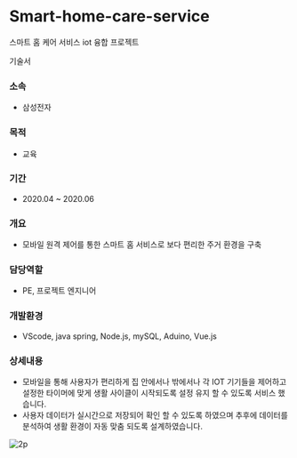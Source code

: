 # Smart-home-care-service
스마트 홈 케어 서비스 iot 융합 프로젝트

기술서

### 소속
 - 삼성전자 
### 목적
 - 교육 
### 기간
 - 2020.04 ~ 2020.06

### 개요
 - 모바일 원격 제어를 통한 스마트 홈 서비스로 보다 편리한 주거 환경을 구축
 
### 담당역할
 - PE, 프로젝트 엔지니어
 
### 개발환경
 - VScode, java spring, Node.js, mySQL, Aduino, Vue.js
 
### 상세내용
 - 모바일을 통해 사용자가 편리하게 집 안에서나 밖에서나 각 IOT 기기들을 제어하고 설정한 타이머에 맞게 생활 사이클이 시작되도록 설정 유지 할 수 있도록 서비스 했습니다.
 - 사용자 데이터가 실시간으로 저장되어 확인 할 수 있도록 하였으며 추후에 데이터를 분석하여 생활 환경이 자동 맞춤 되도록 설계하였습니다.

![2p](https://user-images.githubusercontent.com/17943248/102707998-0f802d80-42e3-11eb-8eef-58125150f61e.png)
